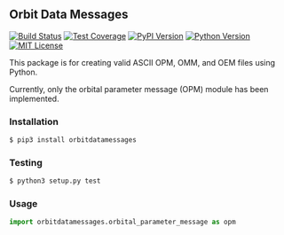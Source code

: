 ## Orbit Data Messages
[![Build Status](http://img.shields.io/travis/RazerM/orbit-data-messages.svg?style=flat-square)](https://travis-ci.org/RazerM/orbit-data-messages) [![Test Coverage](http://img.shields.io/codecov/c/github/RazerM/orbit-data-messages.svg?style=flat-square)](https://codecov.io/github/RazerM/orbit-data-messages) [![PyPI Version](http://img.shields.io/pypi/v/orbit-data-messages.svg?style=flat-square)](https://pypi.python.org/pypi/orbit_data_messages/) [![Python Version](http://img.shields.io/badge/python-3.4%2B-brightgreen.svg?style=flat-square)](https://www.python.org/download/releases/3.4.0/) [![MIT License](http://img.shields.io/badge/license-MIT-red.svg?style=flat-square)](https://raw.githubusercontent.com/RazerM/orbit-data-messages/master/LICENSE)



This package is for creating valid ASCII OPM, OMM, and OEM files using Python.

Currently, only the orbital parameter message (OPM) module has been implemented.

### Installation

```bash
$ pip3 install orbitdatamessages
```

### Testing

```bash
$ python3 setup.py test
```

### Usage

```python
import orbitdatamessages.orbital_parameter_message as opm
```